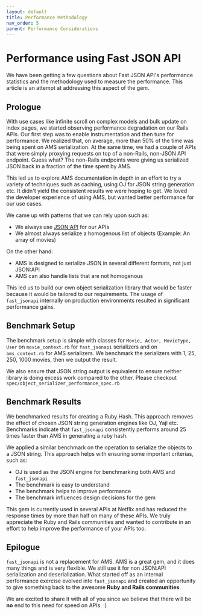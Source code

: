 ```yaml
---
layout: default
title: Performance Methodology
nav_order: 5
parent: Performance Considerations
---
```


# Performance using Fast JSON API

We have been getting a few questions about Fast JSON API's performance
statistics and the methodology used to measure the performance. This article is
an attempt at addressing this aspect of the gem.

## Prologue

With use cases like infinite scroll on complex models and bulk update on index
pages, we started observing performance degradation on our Rails APIs. Our
first step was to enable instrumentation and then tune for performance. We
realized that, on average, more than 50% of the time was being spent on AMS
serialization. At the same time, we had a couple of APIs that were simply
proxying requests on top of a non-Rails, non-JSON API endpoint. Guess what? The
non-Rails endpoints were giving us serialized JSON back in a fraction of the
time spent by AMS.

This led us to explore AMS documentation in depth in an effort to try a variety
of techniques such as caching, using OJ for JSON string generation etc. It
didn't yield the consistent results we were hoping to get. We loved the
developer experience of using AMS, but wanted better performance for our use
cases.

We came up with patterns that we can rely upon such as:

* We always use [JSON:API](https://jsonapi.org/) for our APIs
* We almost always serialize a homogenous list of objects (Example: An array of
  movies)

On the other hand:

* AMS is designed to serialize JSON in several different formats, not just
  JSON:API
* AMS can also handle lists that are not homogenous

This led us to build our own object serialization library that would be faster
because it would be tailored to our requirements. The usage of `fast_jsonapi`
internally on production environments resulted in significant performance
gains.

## Benchmark Setup

The benchmark setup is simple with classes for `Movie, Actor, MovieType, User`
on `movie_context.rb` for `fast_jsonapi` serializers and on `ams_context.rb`
for AMS serializers. We benchmark the serializers with 1, 25, 250, 1000 movies,
then we output the result.

We also ensure that JSON string output is equivalent to ensure neither library
is doing excess work compared to the other. Please checkout
`spec/object_serializer_performance_spec.rb`

## Benchmark Results

We benchmarked results for creating a Ruby Hash. This approach removes the
effect of chosen JSON string generation engines like OJ, Yajl etc. Benchmarks
indicate that `fast_jsonapi` consistently performs around 25 times faster
than AMS in generating a ruby hash.

We applied a similar benchmark on the operation to serialize the objects to a
JSON string. This approach helps with ensuring some important criterias, such
as:

* OJ is used as the JSON engine for benchmarking both AMS and `fast_jsonapi`
* The benchmark is easy to understand
* The benchmark helps to improve performance
* The benchmark influences design decisions for the gem

This gem is currently used in several APIs at Netflix and has reduced the
response times by more than half on many of these APIs. We truly appreciate the
Ruby and Rails communities and wanted to contribute in an effort to help
improve the performance of your APIs too.

## Epilogue

`fast_jsonapi` is not a replacement for AMS. AMS is a great gem, and it does
many things and is very flexible. We still use it for non JSON:API
serialization and deserialization. What started off as an internal performance
exercise evolved into `fast_jsonapi` and created an opportunity to give
something back to the awesome **Ruby and Rails communities**.

We are excited to share it with all of you since we believe that there will be
**no** end to this need for speed on APIs. :)
